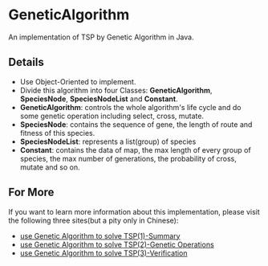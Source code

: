 # GeneticAlgorithm
An implementation of TSP by Genetic Algorithm in Java.
## Details
* Use Object-Oriented to implement.
* Divide this algorithm into four Classes: __GeneticAlgorithm__, __SpeciesNode__, __SpeciesNodeList__ and __Constant__.
* __GeneticAlgorithm__: controls the whole algorithm's life cycle and do some genetic operation including select, cross, mutate.
* __SpeciesNode__: contains the sequence of gene, the length of route and fitness of this species.
* __SpeciesNodeList__: represents a list(group) of species
* __Constant__: contains the data of map, the max length of every group of species, the max number of generations, the probability of cross, mutate and so on.

## For More
If you want to learn more information about this implementation, please visit the following three sites(but a pity only in Chinese):
* [use Genetic Algorithm to solve TSP(1)-Summary](http://yaochenkun.cn/wordpress/index.php/2016/12/03/gene_article/)
* [use Genetic Algorithm to solve TSP(2)-Genetic Operations](http://yaochenkun.cn/wordpress/index.php/2016/12/04/gene2_article/)
* [use Genetic Algorithm to solve TSP(3)-Verification](http://yaochenkun.cn/wordpress/index.php/2016/12/05/generesult_article/)
